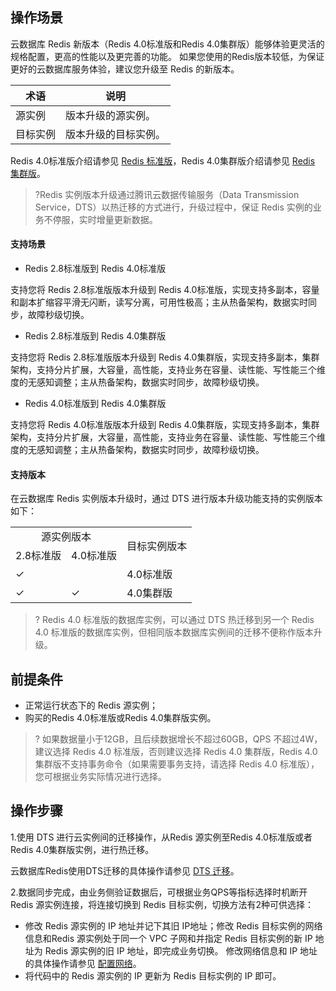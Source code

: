 
## 操作场景

云数据库 Redis 新版本（Redis 4.0标准版和Redis 4.0集群版）能够体验更灵活的规格配置，更高的性能以及更完善的功能。
如果您使用的Redis版本较低，为保证更好的云数据库服务体验，建议您升级至 Redis 的新版本。

| 术语 | 说明 | 
|---------|---------|
| 源实例 | 版本升级的源实例。 | 
| 目标实例 | 版本升级的目标实例。 | 

Redis 4.0标准版介绍请参见 [Redis 标准版](https://cloud.tencent.com/document/product/239/36151)，Redis 4.0集群版介绍请参见 [Redis 集群版](https://cloud.tencent.com/document/product/239/18336)。


>?Redis 实例版本升级通过腾讯云数据传输服务（Data Transmission Service，DTS）以热迁移的方式进行，升级过程中，保证 Redis 实例的业务不停服，实时增量更新数据。

#### 支持场景
- Redis 2.8标准版到 Redis 4.0标准版

支持您将 Redis 2.8标准版版本升级到 Redis 4.0标准版，实现支持多副本，容量和副本扩缩容平滑无闪断，读写分离，可用性极高；主从热备架构，数据实时同步，故障秒级切换。
- Redis 2.8标准版到 Redis 4.0集群版


支持您将 Redis 2.8标准版版本升级到 Redis 4.0集群版，实现支持多副本，集群架构，支持分片扩展，大容量，高性能，支持业务在容量、读性能、写性能三个维度的无感知调整；主从热备架构，数据实时同步，故障秒级切换。
- Redis 4.0标准版到 Redis 4.0集群版


支持您将 Redis 4.0标准版版本升级到 Redis 4.0集群版，实现支持多副本，集群架构，支持分片扩展，大容量，高性能，支持业务在容量、读性能、写性能三个维度的无感知调整；主从热备架构，数据实时同步，故障秒级切换。
#### 支持版本
在云数据库 Redis 实例版本升级时，通过 DTS 进行版本升级功能支持的实例版本如下：
    <table>
    <tr>
    <td colspan=2 align=center>源实例版本</td>
    <td rowspan=2 align=cente>目标实例版本</td>
    </tr>
    <tr>
    <td>2.8标准版</td>
    <td>4.0标准版</td>
    </tr>
    <tr>
    <td>✓</td>
    <td></td>
    <td>4.0标准版</td>
    </tr>
    <tr>
    <td>✓</td>
    <td>✓</td>
    <td>4.0集群版</td>
    </tr>
    </table>
>?  Redis 4.0 标准版的数据库实例，可以通过 DTS 热迁移到另一个 Redis 4.0 标准版的数据库实例，但相同版本数据库实例间的迁移不便称作版本升级。

## 前提条件
- 正常运行状态下的 Redis 源实例；
- 购买的Redis 4.0标准版或Redis 4.0集群版实例。
>? 如果数据量小于12GB，且后续数据增长不超过60GB，QPS 不超过4W，建议选择 Redis 4.0 标准版，否则建议选择  Redis 4.0 集群版，Redis 4.0 集群版不支持事务命令（如果需要事务支持，请选择 Redis 4.0 标准版），您可根据业务实际情况进行选择。

## 操作步骤
1.使用 DTS 进行云实例间的迁移操作，从Redis 源实例至Redis 4.0标准版或者Redis 4.0集群版实例，进行热迁移。

云数据库Redis使用DTS迁移的具体操作请参见 [DTS 迁移](https://cloud.tencent.com/document/product/239/31958)。

2.数据同步完成，由业务侧验证数据后，可根据业务QPS等指标选择时机断开 Redis 源实例连接，将连接切换到 Redis 目标实例，切换方法有2种可供选择：
- 修改 Redis 源实例的 IP 地址并记下其旧 IP地址；修改 Redis 目标实例的网络信息和Redis 源实例处于同一个 VPC 子网和并指定 Redis 目标实例的新 IP 地址为 Redis 源实例的旧 IP 地址，即完成业务切换。
修改网络信息和 IP 地址的具体操作请参见 [配置网络](https://cloud.tencent.com/document/product/239/30910)。
- 将代码中的 Redis 源实例的 IP 更新为 Redis 目标实例的 IP 即可。
